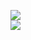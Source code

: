 [![](https://img.shields.io/badge/Made%20With-Github%20Spray-lightgrey.svg?style=for-the-badge&logo=github)](https://github.com/Annihil/github-spray#22823)  
[![](https://i.imgur.com/2DrTn0Z.gif)](https://github.com/Annihil/github-spray)